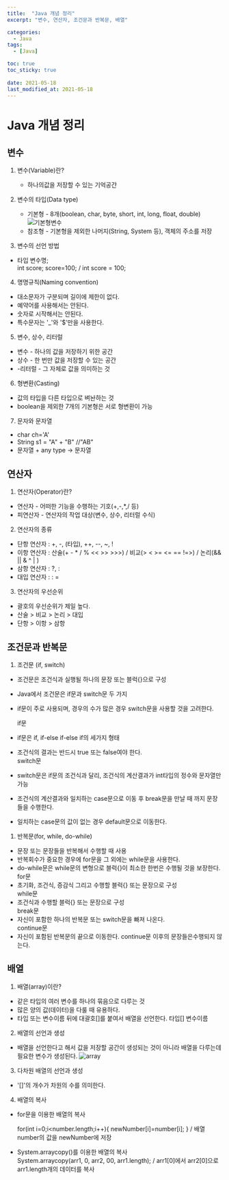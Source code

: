 ```yaml
---
title:  "Java 개념 정리"
excerpt: "변수, 연산자, 조건문과 반복문, 배열"

categories:
  - Java
tags:
  - [Java]

toc: true
toc_sticky: true
 
date: 2021-05-18
last_modified_at: 2021-05-18
---
```


# Java 개념 정리

## 변수

1. 변수(Variable)란?
   - 하나의값을 저장할 수 있는 기억공간
  
2. 변수의 타입(Data type)
   - 기본형 - 8개(boolean, char, byte, short, int, long, float, double)
  ![기본형변수](https://user-images.githubusercontent.com/62706198/118606877-e365cb80-b7f2-11eb-8d6e-24a1b582c82f.PNG)
   - 참조형 - 기본형을 제외한 나머지(String, System 등), 객체의 주소를 저장

3. 변수의 선언 방법
- 타입 변수명;   
 int score; score=100;  / int score = 100;
  
4. 명명규칙(Naming convention)
- 대소문자가 구분되며 길이에 제한이 없다.
- 예약어를 사용해서는 안된다.
- 숫자로 시작해서는 안된다.
- 특수문자는 '_'와 '$'만을 사용한다.

5. 변수, 상수, 리터럴
- 변수 - 하나의 값을 저장하기 위한 공간
- 상수 - 한 번만 값을 저장할 수 있는 공간
- -리터럴 - 그 자체로 값을 의미하는 것
  
6. 형변환(Casting)
- 값의 타입을 다른 타입으로 벼놘하는 것
- boolean을 제외한 7개의 기본형은 서로 형변환이 가능

7. 문자와 문자열
- char ch='A'
- String s1 = "A" + "B" //"AB"
- 문자열 + any type -> 문자열


## 연산자

1. 연산자(Operator)란?
- 연산자 - 어떠한 기능을 수행하는 기호(+,-,*,/ 등)
- 피연산자 - 연산자의 작업 대상(변수, 상수, 리터럴 수식)

2. 연산자의 종류
- 단항 연산자 : +, -, (타입), ++, --, ~, !
- 이항 연산자 : 산술(+ - * / % << >> >>>) / 비교(> < >= <= == !=>) / 논리(&& || & ^ | )
- 삼항 연산자 : ?, :
- 대입 연산자 : : = 

3. 연산자의 우선순위
- 괄호의 우선순위가 제일 높다.
- 산술 > 비교 > 논리 > 대입
- 단항 > 이항 > 삼항


## 조건문과 반복문
1. 조건문 (if, switch)
- 조건문은 조건식과 실행될 하나의 문장 또는 블럭{}으로 구성
- Java에서 조건문은 if문과 switch문 두 가지  
- if문이 주로 사용되며, 경우의 수가 많은 경우 switch문을 사용할 것을 고려한다.   
   
  if문
- if문은 if, if-else if-else if의 세가지 형태
- 조건식의 결과는 반드시 true 또는 false여야 한다.      
 switch문   
- switch문은 if문의 조건식과 달리, 조건식의 계산결과가 int타입의 정수와 문자열만 가능
- 조건식의 계산결과와 일치하는 case문으로 이동 후 break문을 만날 때 까지 문장들을 수행한다.
- 일치하는 case문의 값이 없는 경우 default문으로 이동한다.

1. 반복문(for, while, do-while)
- 문장 또는 문장들을 반복해서 수행할 때 사용
- 반복회수가 중요한 경우에 for문을 그 외에는 while문을 사용한다.
- do-while문은 while문의 변형으로 블럭{}이 최소한 한번은 수행될 것을 보장한다.   
for문
- 초기화, 조건식, 증감식 그리고 수행할 블럭{} 또는 문장으로 구성   
while문
- 조건식과 수행할 블럭{} 또는 문장으로 구성   
break문
- 자신이 포함한 하나의 반복문 또는 switch문을 빠져 나온다.   
continue문
- 자신이 포함된 반복문의 끝으로 이동한다. continue문 이후의 문장들은수행되지 않는다.


## 배열
1. 배열(array)이란?
- 같은 타입의 여러 변수를 하나의 묶음으로 다루는 것
- 많은 양의 값(데이터)을 다룰 때 유용하다.
- 타입 또는 변수이름 뒤에 대괄호[]를 붙여서 배열을 선언한다. 타입[] 변수이름
  

2. 배열의 선언과 생성
- 배열을 선언한다고 해서 값을 저장할 공간이 생성되는 것이 아니라 배열을 다루는데 필요한 변수가 생성된다.
![array](https://user-images.githubusercontent.com/62706198/118613361-a51fda80-b7f9-11eb-917d-1942788465ef.PNG)   

3. 다차원 배열의 선언과 생성
- '[]'의 개수가 차원의 수를 의미한다.

4. 배열의 복사
- for문을 이용한 배열의 복사 
     
     for(int i=0;i<number.length;i++){
         newNumber[i]=number[i];
     } / 배열 number의 값을 newNumber에 저장
- System.arraycopy()를 이용한 배열의 복사   
  System.arraycopy(arr1, 0, arr2, 00, arr1.length); / arr1[0]에서 arr2[0]으로 arr1.length개의 데이터를 복사

  

